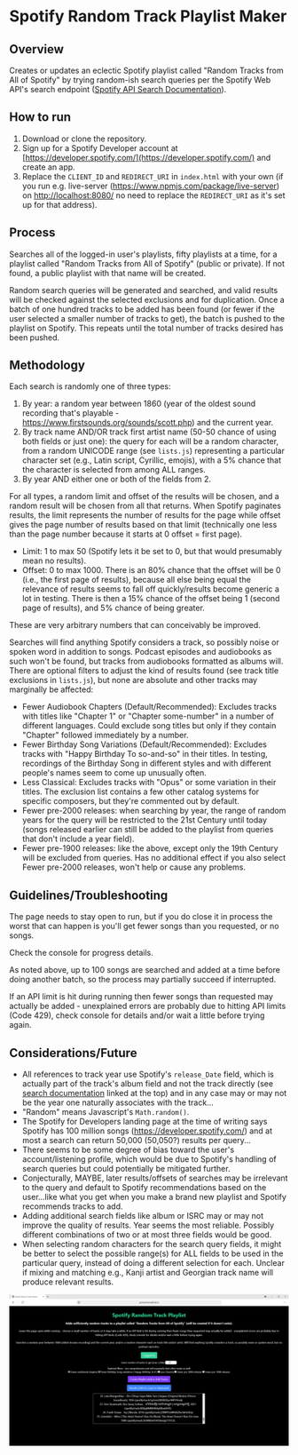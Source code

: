 # Spotify Random Track Playlist Maker

## Overview
Creates or updates an eclectic Spotify playlist called "Random Tracks from All of Spotify" by trying random-ish search queries per the Spotify Web API's search endpoint ([Spotify API Search Documentation](https://developer.spotify.com/documentation/web-api/reference/search)).

## How to run
1. Download or clone the repository.
2. Sign up for a Spotify Developer account at [https://developer.spotify.com/](https://developer.spotify.com/) and create an app.
3. Replace the `CLIENT_ID` and `REDIRECT_URI` in `index.html` with your own (if you run e.g. live-server (https://www.npmjs.com/package/live-server) on [http://localhost:8080/](http://localhost:8080/) no need to replace the `REDIRECT_URI` as it's set up for that address).

## Process
Searches all of the logged-in user's playlists, fifty playlists at a time, for a playlist called "Random Tracks from All of Spotify" (public or private). If not found, a public playlist with that name will be created.

Random search queries will be generated and searched, and valid results will be checked against the selected exclusions and for duplication. Once a batch of one hundred tracks to be added has been found (or fewer if the user selected a smaller number of tracks to get), the batch is pushed to the playlist on Spotify. This repeats until the total number of tracks desired has been pushed.

## Methodology
Each search is randomly one of three types:
1. By year: a random year between 1860 (year of the oldest sound recording that's playable - https://www.firstsounds.org/sounds/scott.php) and the current year.
2. By track name AND/OR track first artist name (50-50 chance of using both fields or just one): the query for each will be a random character, from a random UNICODE range (see `lists.js`) representing a particular character set (e.g., Latin script, Cyrillic, emojis), with a 5% chance that the character is selected from among ALL ranges.
3. By year AND either one or both of the fields from 2.

For all types, a random limit and offset of the results will be chosen, and a random result will be chosen from all that returns. When Spotify paginates results, the limit represents the number of results for the page while offset gives the page number of results based on that limit (technically one less than the page number because it starts at 0 offset = first page).

- Limit: 1 to max 50 (Spotify lets it be set to 0, but that would presumably mean no results).
- Offset: 0 to max 1000. There is an 80% chance that the offset will be 0 (i.e., the first page of results), because all else being equal the relevance of results seems to fall off quickly/results become generic a lot in testing. There is then a 15% chance of the offset being 1 (second page of results), and 5% chance of being greater.

These are very arbitrary numbers that can conceivably be improved.

Searches will find anything Spotify considers a track, so possibly noise or spoken word in addition to songs. Podcast episodes and audiobooks as such won't be found, but tracks from audiobooks formatted as albums will. There are optional filters to adjust the kind of results found (see track title exclusions in `lists.js`), but none are absolute and other tracks may marginally be affected:

- Fewer Audiobook Chapters (Default/Recommended): Excludes tracks with titles like "Chapter 1" or "Chapter some-number" in a number of different languages. Could exclude song titles but only if they contain "Chapter" followed immediately by a number.
- Fewer Birthday Song Variations (Default/Recommended): Excludes tracks with "Happy Birthday To so-and-so" in their titles. In testing, recordings of the Birthday Song in different styles and with different people's names seem to come up unusually often.
- Less Classical: Excludes tracks with "Opus" or some variation in their titles. The exclusion list contains a few other catalog systems for specific composers, but they're commented out by default.
- Fewer pre-2000 releases: when searching by year, the range of random years for the query will be restricted to the 21st Century until today (songs released earlier can still be added to the playlist from queries that don't include a year field).
- Fewer pre-1900 releases: like the above, except only the 19th Century will be excluded from queries. Has no additional effect if you also select Fewer pre-2000 releases, won't help or cause any problems.

## Guidelines/Troubleshooting
The page needs to stay open to run, but if you do close it in process the worst that can happen is you'll get fewer songs than you requested, or no songs.

Check the console for progress details.

As noted above, up to 100 songs are searched and added at a time before doing another batch, so the process may partially succeed if interrupted.

If an API limit is hit during running then fewer songs than requested may actually be added - unexplained errors are probably due to hitting API limits (Code 429), check console for details and/or wait a little before trying again.

## Considerations/Future
- All references to track year use Spotify's `release_Date` field, which is actually part of the track's album field and not the track directly (see [search documentation](https://developer.spotify.com/documentation/web-api/reference/search) linked at the top) and in any case may or may not be the year one naturally associates with the track...
- "Random" means Javascript's `Math.random()`.
- The Spotify for Developers landing page at the time of writing says Spotify has 100 million songs (https://developer.spotify.com/) and at most a search can return 50,000 (50,050?) results per query...
- There seems to be some degree of bias toward the user's account/listening profile, which would be due to Spotify's handling of search queries but could potentially be mitigated further.
- Conjecturally, MAYBE, later results/offsets of searches may be irrelevant to the query and default to Spotify recommendations based on the user...like what you get when you make a brand new playlist and Spotify recommends tracks to add.
- Adding additional search fields like album or ISRC may or may not improve the quality of results. Year seems the most reliable. Possibly different combinations of two or at most three fields would be good.
- When selecting random characters for the search query fields, it might be better to select the possible range(s) for ALL fields to be used in the particular query, instead of doing a different selection for each. Unclear if mixing and matching e.g., Kanji artist and Georgian track name will produce relevant results.

![sample](/sample.png)
